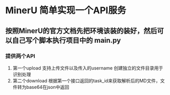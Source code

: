 # MinerU 简单实现一个API服务
## 按照MinerU的官方文档先把环境该装的装好，然后可以自己写个脚本执行项目中的 main.py 
### 提供两个API
  1. 第一个upload 支持上传文件以及传入的username 创建独立的文件目录用于识别处理
  2. 第二个download 根据第一个接口返回的task_id来获取解析后的MD文件，文件转为base64在json中返回

